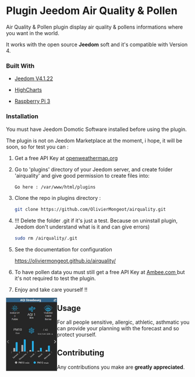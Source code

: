 # Plugin Jeedom Air Quality & Pollen

Air Quality & Pollen plugin display air quality & pollens informations where you want in the world.  

It works with the open source **Jeedom** soft and it's compatible with Version 4. 

### Built With

* [Jeedom V4.1.22](https://jeedom.com)

* [HighCharts](https://highcharts.com)   

* [Raspberry Pi 3](https://www.raspberrypi.org)


### Installation

You must have Jeedom Domotic Software installed before using the plugin. 

The plugin is not on Jeedom Marketplace at the moment, i hope, it will be soon, so for test you can : 

1. Get a free API Key at [ openweathermap.org ](https://openweathermap.org/) 

2. Go to 'plugins' directory of your Jeedom server, and create folder 'airquality' and give good permission to create files into:
    ```sh
    Go here : /var/www/html/plugins
    ```

3.  Clone the repo in plugins directory :
    ```sh
    git clone https://github.com/OlivierMongeot/airquality.git
    ```

4. !!! Delete the folder .git if it's just a test. Because on uninstall plugin, Jeedom don't understand what is it and can give errors)
    ```sh
    sudo rm /airquality/.git
    ```

5. See the documentation for configuration

     https://oliviermongeot.github.io/airquality/

6. To have pollen data you must still get a free API Key at [ Ambee.com ](https://www.getambee.com/) but it's not required to test the plugin.

7. Enjoy and take care yourself !! 


<img  align="left" height="200" src="https://github.com/OlivierMongeot/airquality/blob/Master/docs/photos/aqi2.jpg">

## Usage

For all people sensitive, allergic, athletic, asthmatic you can provide your planning with the forecast and so protect yourself.

## Contributing

Any contributions you make are **greatly appreciated**.


